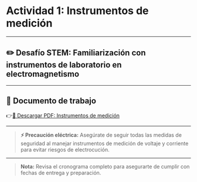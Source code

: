 # Actividad 1: Instrumentos de medición

---

## ✏️ Desafío STEM: Familiarización con instrumentos de laboratorio en electromagnetismo

---

## 📄 Documento de trabajo

👉[📎 Descargar PDF: Instrumentos de medición](../FIEM/MeasuringInstruments.pdf)

---

> **⚡ Precaución eléctrica:** Asegúrate de seguir todas las medidas de seguridad al manejar instrumentos de medición de voltaje y corriente para evitar riesgos de electrocución.

---

> **Nota:** Revisa el cronograma completo para asegurarte de cumplir con fechas de entrega y preparación.
